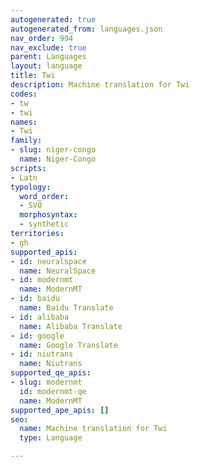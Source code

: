 ```yaml
---
autogenerated: true
autogenerated_from: languages.json
nav_order: 994
nav_exclude: true
parent: Languages
layout: language
title: Twi
description: Machine translation for Twi
codes:
- tw
- twi
names:
- Twi
family:
- slug: niger-congo
  name: Niger-Congo
scripts:
- Latn
typology:
  word_order:
  - SVO
  morphosyntax:
  - synthetic
territories:
- gh
supported_apis:
- id: neuralspace
  name: NeuralSpace
- id: modernmt
  name: ModernMT
- id: baidu
  name: Baidu Translate
- id: alibaba
  name: Alibaba Translate
- id: google
  name: Google Translate
- id: niutrans
  name: Niutrans
supported_qe_apis:
- slug: modernmt
  id: modernmt-qe
  name: ModernMT
supported_ape_apis: []
seo:
  name: Machine translation for Twi
  type: Language

---
```



